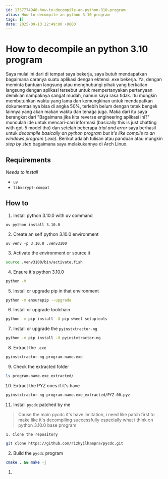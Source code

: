 ```yaml
---
id: 1757774948-how-to-decompile-an-python-310-program
alias: How to decompile an python 3.10 program
tags: []
date: 2025-09-13 22:49:00 +0800
---
```

# How to decompile an python 3.10 program

Saya mulai ini dari di tempat saya bekerja, saya butuh mendapatkan bagaimana caranya suatu aplikasi dengan ektensi .exe bekerja. Ya, dengan meminta bantuan langsung atau menghubungi pihak yang berkaitan langsung dengan aplikasi tersebut untuk mempertanyakan pertanyaan demikian nampaknya sangat mudah, namun saya rasa tidak. Itu mungkin membutuhkan waktu yang lama dan kemungkinan untuk mendapatkan dokumentasinya bisa di angka 50%, terlebih belum dengan tetek bengek lainnya yang akan makan waktu dan tenaga juga. Maka dari itu saya berangkat dari "Bagaimana jika kita reverse engineering aplikasi ini?" munculah ide untuk mencari-cari informasi (basically this is just chatting with gpt-5 model tho) dan setelah beberapa *trial and error* saya berhasil untuk *decompile basically an python program but it's like compile to an windows program (.exe)*. Berikut adalah tulisan atau panduan atau mungkin *step by step* bagaimana saya melakukannya di Arch Linux.
## Requirements
*Needs to install*
- `uv`
- `libxcrypt-compat`

## How to 
1. Install python 3.10.0 with uv command

```
uv python install 3.10.0
```

2.  Create an self python 3.10.0 environment  

```
uv venv -p 3.10.0 .venv3100
```

3. Activate the environment or source it

```bash
source .venv3100/bin/activate.fish
```

4.  Ensure it's python 3.10.0

```bash
python -V
```

5. Install or upgrade pip in that environment

```bash
python -m ensurepip --upgrade
```

6. Install or upgrade toolchain

```bash
python -m pip install -U pip wheel setuptools
```

7. Install or upgrade the `pyinstxtractor-ng` 

```bash
python -m pip install -U pyinstxtractor-ng
````

8. Extract the `.exe`

```bash
pyinstxtractor-ng program-name.exe
```

9. Check the extracted folder

```bash
ls program-name.exe_extracted/
```

10. Extract the PYZ ones if it's have

```bash
pyinstxtractor-ng program-name.exe_extracted/PYZ-00.pyz
```

11. Install `pycdc` patched by me 

> Cause the main pycdc it's have limitation, i need like patch first to make like it's decompiling successfully especially what i think on python 3.10.0 base program 

    1. Clone the repository
   
   ```bash
   git clone https://github.com/rizkyilhampra/pycdc.git
   ```
   
   2.  Build the `pycdc` program
   
   ```bash
   cmake . && make -j
   ```

   1.   